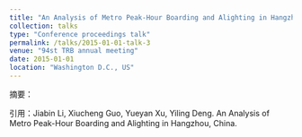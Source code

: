 ```yaml
---
title: "An Analysis of Metro Peak-Hour Boarding and Alighting in Hangzhou, China"
collection: talks
type: "Conference proceedings talk"
permalink: /talks/2015-01-01-talk-3
venue: "94st TRB annual meeting"
date: 2015-01-01
location: "Washington D.C., US"
---
```


摘要：

引用：Jiabin Li, Xiucheng Guo, Yueyan Xu, Yiling Deng. An Analysis of Metro Peak-Hour Boarding and Alighting in Hangzhou, China.